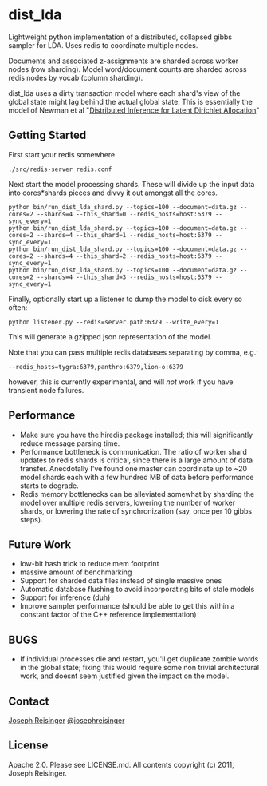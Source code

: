 # dist_lda

Lightweight python implementation of a distributed, collapsed gibbs sampler for
LDA. Uses redis to coordinate multiple nodes. 

Documents and associated z-assignments are sharded across worker nodes (row sharding).
Model word/document counts are sharded across redis nodes by vocab (column sharding).

dist_lda uses a dirty transaction model where each shard's view of the global
state might lag behind the actual global state. This is essentially the model
of Newman et al "[Distributed Inference for Latent Dirichlet Allocation](http://www.jmlr.org/papers/volume10/newman09a/newman09a.pdf)"

## Getting Started
First start your redis somewhere 

```
./src/redis-server redis.conf
```

Next start the model processing shards. These will divide up the input data into cores*shards pieces and divvy it out amongst all the cores.

```
python bin/run_dist_lda_shard.py --topics=100 --document=data.gz --cores=2 --shards=4 --this_shard=0 --redis_hosts=host:6379 --sync_every=1
python bin/run_dist_lda_shard.py --topics=100 --document=data.gz --cores=2 --shards=4 --this_shard=1 --redis_hosts=host:6379 --sync_every=1
python bin/run_dist_lda_shard.py --topics=100 --document=data.gz --cores=2 --shards=4 --this_shard=2 --redis_hosts=host:6379 --sync_every=1
python bin/run_dist_lda_shard.py --topics=100 --document=data.gz --cores=2 --shards=4 --this_shard=3 --redis_hosts=host:6379 --sync_every=1
```

Finally, optionally start up a listener to dump the model to disk every so often:

```
python listener.py --redis=server.path:6379 --write_every=1
```

This will generate a gzipped json representation of the model.

Note that you can pass multiple redis databases separating by comma, e.g.:

```
--redis_hosts=tygra:6379,panthro:6379,lion-o:6379
```

however, this is currently experimental, and will _not_ work if you have transient node failures.

## Performance
* Make sure you have the hiredis package installed; this will significantly reduce message parsing time.
* Performance bottleneck is communication. The ratio of worker shard updates to redis shards is critical, since there is a large amount of data transfer. Anecdotally I've found one master can coordinate up to ~20 model shards each with a few hundred MB of data before performance starts to degrade.
* Redis memory bottlenecks can be alleviated somewhat by sharding the model over multiple redis servers, lowering the number of worker shards, or lowering the rate of synchronization (say, once per 10 gibbs steps).


## Future Work
* low-bit hash trick to reduce mem footprint
* massive amount of benchmarking
* Support for sharded data files instead of single massive ones
* Automatic database flushing to avoid incorporating bits of stale models
* Support for inference (duh)
* Improve sampler performance (should be able to get this within a constant factor of the C++ reference implementation)

## BUGS
* If individual processes die and restart, you'll get duplicate zombie words in the global state; fixing this would require some non trivial architectural work, and doesnt seem justified given the impact on the model.


## Contact
[Joseph Reisinger](http://www.cs.utexas.edu/~joeraii)
[@josephreisinger](http://www.twitter.com/josephreisinger)

## License

Apache 2.0. Please see LICENSE.md. All contents copyright (c) 2011, Joseph Reisinger.
